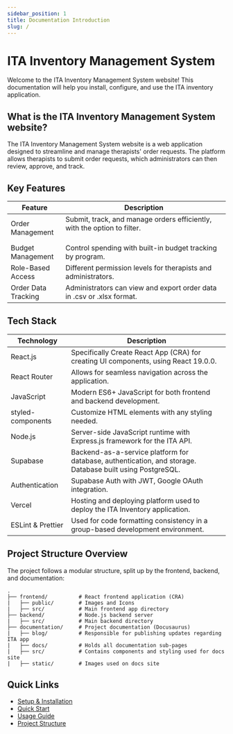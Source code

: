 ```yaml
---
sidebar_position: 1
title: Documentation Introduction
slug: /
---
```


# ITA Inventory Management System
Welcome to the ITA Inventory Management System website! This documentation will help you install, configure, and use the ITA inventory application.

## What is the ITA Inventory Management System website?
The ITA Inventory Management System website is a web application designed to streamline and manage therapists' order requests. The platform allows therapists to submit order requests, which administrators can then review, approve, and track.

## Key Features
<!-- IGNORE THE &nbsp; BELOW. USED FOR STYLING AND FORMATTING OF TABLE. -->
| Feature | Description |
|---------|-------------|
| Order Management | Submit, track, and manage orders efficiently, with the option to filter. &nbsp;&nbsp;&nbsp;&nbsp;&nbsp;&nbsp;&nbsp;&nbsp;&nbsp;&nbsp;&nbsp;&nbsp;&nbsp;&nbsp;&nbsp;&nbsp;&nbsp;&nbsp;&nbsp;&nbsp;&nbsp;&nbsp;&nbsp;&nbsp;&nbsp;&nbsp;&nbsp;&nbsp;&nbsp;&nbsp;&nbsp;&nbsp;&nbsp;&nbsp;&nbsp;&nbsp;&nbsp;&nbsp;&nbsp;&nbsp;&nbsp;&nbsp;&nbsp;&nbsp;&nbsp;&nbsp;&nbsp;&nbsp;&nbsp;&nbsp;&nbsp;&nbsp;&nbsp;&nbsp;&nbsp;&nbsp;&nbsp;&nbsp;&nbsp;&nbsp;&nbsp;|
| Budget Management | Control spending with built-in budget tracking by program. |
| Role-Based Access | Different permission levels for therapists and administrators. |
| Order Data Tracking | Administrators can view and export order data in .csv or .xlsx format. |

## Tech Stack

| Technology | Description |
|------------|-------------|
| React.js | Specifically Create React App (CRA) for creating UI components, using React 19.0.0. |
| React Router | Allows for seamless navigation across the application. |
| JavaScript | Modern ES6+ JavaScript for both frontend and backend development. |
| styled-components | Customize HTML elements with any styling needed. |
| Node.js | Server-side JavaScript runtime with Express.js framework for the ITA API. |
| Supabase | Backend-as-a-service platform for database, authentication, and storage. Database built using PostgreSQL. |
| Authentication | Supabase Auth with JWT, Google OAuth integration. |
| Vercel | Hosting and deploying platform used to deploy the ITA Inventory application. |
| ESLint & Prettier | Used for code formatting consistency in a group-based development environment. |


## Project Structure Overview
The project follows a modular structure, split up by the frontend, backend, and documentation:
```
.
├── frontend/          # React frontend application (CRA)
|   ├── public/        # Images and Icons
|   ├── src/           # Main frontend app directory
├── backend/           # Node.js backend server
|   ├── src/           # Main backend directory
├── documentation/     # Project documentation (Docusaurus)
|   ├── blog/          # Responsible for publishing updates regarding ITA app
|   ├── docs/          # Holds all documentation sub-pages 
|   ├── src/           # Contains components and styling used for docs site
|   ├── static/        # Images used on docs site
```

## Quick Links
- [Setup & Installation](/documentation-docs/installation/)
- [Quick Start](/documentation-docs/installation/)
- [Usage Guide](/documentation-docs/usage/)
- [Project Structure](/documentation-docs/project-structure/)
